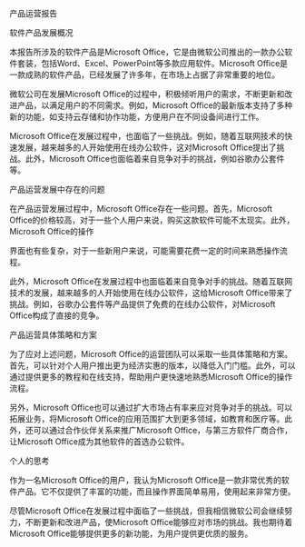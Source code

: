 产品运营报告

软件产品发展概况

本报告所涉及的软件产品是Microsoft Office，它是由微软公司推出的一款办公软件套装，包括Word、Excel、PowerPoint等多款应用软件。Microsoft Office是一款成熟的软件产品，已经发展了许多年，在市场上占据了非常重要的地位。

微软公司在发展Microsoft Office的过程中，积极倾听用户的需求，不断更新和改进产品，以满足用户的不同需求。例如，Microsoft Office的最新版本支持了多种新的功能，如支持云存储和协作功能，方便用户在不同设备间进行工作。

Microsoft Office在发展过程中，也面临了一些挑战。例如，随着互联网技术的快速发展，越来越多的人开始使用在线办公软件，这对Microsoft Office提出了挑战。此外，Microsoft Office也面临着来自竞争对手的挑战，例如谷歌办公套件等。

产品运营发展中存在的问题

在产品运营发展过程中，Microsoft Office存在一些问题。首先，Microsoft Office的价格较高，对于一些个人用户来说，购买这款软件可能不太现实。此外，Microsoft Office的操作

界面也有些复杂，对于一些新用户来说，可能需要花费一定的时间来熟悉操作流程。

此外，Microsoft Office在发展过程中也面临着来自竞争对手的挑战。随着互联网技术的发展，越来越多的人开始使用在线办公软件，这给Microsoft Office带来了挑战。例如，谷歌办公套件等产品提供了免费的在线办公软件，对Microsoft Office构成了直接的竞争。

产品运营具体策略和方案

为了应对上述问题，Microsoft Office的运营团队可以采取一些具体策略和方案。首先，可以针对个人用户推出更为经济实惠的版本，以降低入门门槛。此外，可以通过提供更多的教程和在线支持，帮助用户更快速地熟悉Microsoft Office的操作流程。

另外，Microsoft Office也可以通过扩大市场占有率来应对竞争对手的挑战。可以拓展业务，将Microsoft Office的应用范围扩大到更多领域，如教育和医疗等。此外，还可以通过合作伙伴关系来推广Microsoft Office，与第三方软件厂商合作，让Microsoft Office成为其他软件的首选办公软件。

个人的思考

作为一名Microsoft Office的用户，我认为Microsoft Office是一款非常优秀的软件产品。它不仅提供了丰富的功能，而且操作界面简单易用，使用起来非常方便。

尽管Microsoft Office在发展过程中面临了一些挑战，但我相信微软公司会继续努力，不断更新和改进产品，使Microsoft Office能够应对市场的挑战。我也期待着Microsoft Office能够提供更多的新功能，为用户提供更优质的服务。